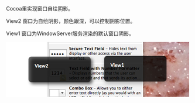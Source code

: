 Cocoa里实现窗口自绘阴影。

View2 窗口为自绘阴影，颜色跟深，可以控制阴影位置。

View1 窗口为WindowServer服务渲染的默认窗口阴影。

![snapshot.png](https://github.com/keefo/GrowlStyleWindow/raw/master/snapshot.jpg "Snapshot")